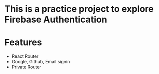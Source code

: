 # This is a practice project to explore Firebase Authentication

# Features

- React Router
- Google, Github, Email signin
- Private Router
